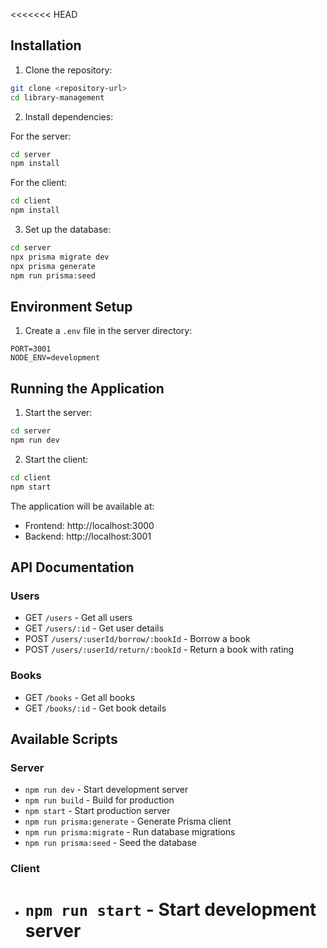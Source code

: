 <<<<<<< HEAD

## Installation

1. Clone the repository:

```bash
git clone <repository-url>
cd library-management
```

2. Install dependencies:

For the server:

```bash
cd server
npm install
```

For the client:

```bash
cd client
npm install
```

3. Set up the database:

```bash
cd server
npx prisma migrate dev
npx prisma generate
npm run prisma:seed
```

## Environment Setup

1. Create a `.env` file in the server directory:

```
PORT=3001
NODE_ENV=development
```

## Running the Application

1. Start the server:

```bash
cd server
npm run dev
```

2. Start the client:

```bash
cd client
npm start
```

The application will be available at:

- Frontend: http://localhost:3000
- Backend: http://localhost:3001

## API Documentation

### Users

- GET `/users` - Get all users
- GET `/users/:id` - Get user details
- POST `/users/:userId/borrow/:bookId` - Borrow a book
- POST `/users/:userId/return/:bookId` - Return a book with rating

### Books

- GET `/books` - Get all books
- GET `/books/:id` - Get book details

## Available Scripts

### Server

- `npm run dev` - Start development server
- `npm run build` - Build for production
- `npm start` - Start production server
- `npm run prisma:generate` - Generate Prisma client
- `npm run prisma:migrate` - Run database migrations
- `npm run prisma:seed` - Seed the database

### Client

- # `npm run start` - Start development server













